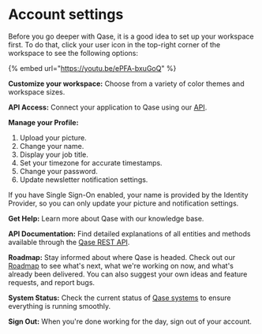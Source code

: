 # Account settings

Before you go deeper with Qase, it is a good idea to set up your workspace first. To do that, click your user icon in the top-right corner of the workspace to see the following options:

{% embed url="https://youtu.be/ePFA-bxuGoQ" %}

**Customize your workspace:** Choose from a variety of color themes and workspace sizes.

**API Access:** Connect your application to Qase using our [API](https://developers.qase.io/).

**Manage your Profile:**

1. Upload your picture.
2. Change your name.
3. Display your job title.
4. Set your timezone for accurate timestamps.
5. Change your password.
6. Update newsletter notification settings.

If you have Single Sign-On enabled, your name is provided by the Identity Provider, so you can only update your picture and notification settings.

**Get Help:** Learn more about Qase with our knowledge base.

**API Documentation:** Find detailed explanations of all entities and methods available through the [Qase REST API](https://developers.qase.io/docs).

**Roadmap:** Stay informed about where Qase is headed. Check out our [Roadmap](https://roadmap.qase.io/) to see what's next, what we're working on now, and what's already been delivered. You can also suggest your own ideas and feature requests, and report bugs.

**System Status:** Check the current status of [Qase systems](https://status.qase.io/) to ensure everything is running smoothly.

**Sign Out:** When you're done working for the day, sign out of your account.
